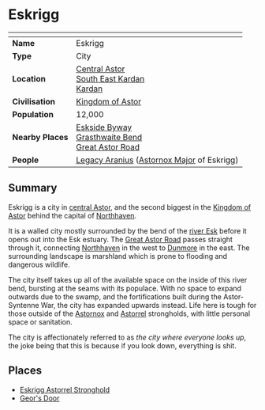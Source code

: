 # Eskrigg

| []() | |
| --- | --- |
| **Name** | Eskrigg |
| **Type** | City |
| **Location** | [Central Astor](../regions/central-astor.md)<br>[South East Kardan](../regions/south-east-kardan.md)<br>[Kardan](../continents/kardan.md) |
| **Civilisation** | [Kingdom of Astor](../../civilisations/kingdom-of-astor/kingdom-of-astor.md) |
| **Population** | 12,000 |
| **Nearby Places** | [Eskside Byway](../roads/eskside-byway.md)<br>[Grasthwaite Bend](../roads/grasthwaite-bend.md)<br>[Great Astor Road](../roads/great-astor-road.md) |
| **People** | [Legacy Aranius](../../characters/legacy-aranius.md) ([Astornox Major](../../organisations/astornox/ranks/astornox-major.md) of Eskrigg) |

## Summary

Eskrigg is a city in [central Astor](../regions/central-astor.md), and the second biggest in the [Kingdom of Astor](../../civilisations/kingdom-of-astor/kingdom-of-astor.md) behind the capital of [Northhaven](northhaven.md).

It is a walled city mostly surrounded by the bend of the [river Esk](../rivers-lakes/river-esk.md) before it opens out into the Esk estuary. The [Great Astor Road](../roads/great-astor-road.md) passes straight through it, connecting [Northhaven](northhaven.md) in the west to [Dunmore](dunmore.md) in the east. The surrounding landscape is marshland which is prone to flooding and dangerous wildlife.

The city itself takes up all of the available space on the inside of this river bend, bursting at the seams with its populace. With no space to expand outwards due to the swamp, and the fortifications built during the Astor-Syntenne War, the city has expanded upwards instead. Life here is tough for those outside of the [Astornox](../../organisations/astornox/astornox.md) and [Astorrel](../../organisations/astorrel/astorrel.md) strongholds, with little personal space or sanitation.

The city is affectionately referred to as *the city where everyone looks up*, the joke being that this is because if you look down, everything is shit.

## Places

- [Eskrigg Astorrel Stronghold](../strongholds/eskrigg-astorrel-stronghold.md)
- [Geor's Door](../buildings/inns-taverns/geors-door.md)
